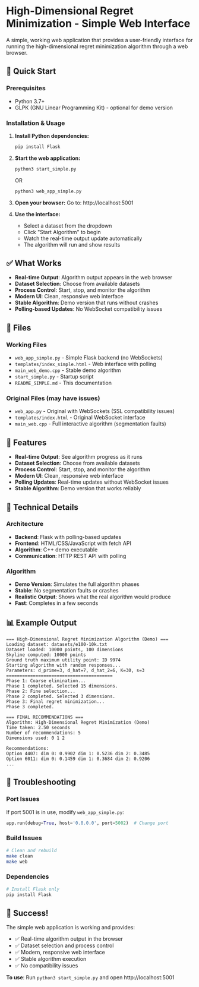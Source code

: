 # High-Dimensional Regret Minimization - Simple Web Interface

A simple, working web application that provides a user-friendly interface for running the high-dimensional regret minimization algorithm through a web browser.

## 🚀 Quick Start

### Prerequisites
- Python 3.7+
- GLPK (GNU Linear Programming Kit) - optional for demo version

### Installation & Usage

1. **Install Python dependencies:**
   ```bash
   pip install Flask
   ```

2. **Start the web application:**
   ```bash
   python3 start_simple.py
   ```
   OR
   ```bash
   python3 web_app_simple.py
   ```

3. **Open your browser:**
   Go to: http://localhost:5001

4. **Use the interface:**
   - Select a dataset from the dropdown
   - Click "Start Algorithm" to begin
   - Watch the real-time output update automatically
   - The algorithm will run and show results

## ✅ What Works

- **Real-time Output**: Algorithm output appears in the web browser
- **Dataset Selection**: Choose from available datasets
- **Process Control**: Start, stop, and monitor the algorithm
- **Modern UI**: Clean, responsive web interface
- **Stable Algorithm**: Demo version that runs without crashes
- **Polling-based Updates**: No WebSocket compatibility issues

## 📁 Files

### Working Files
- `web_app_simple.py` - Simple Flask backend (no WebSockets)
- `templates/index_simple.html` - Web interface with polling
- `main_web_demo.cpp` - Stable demo algorithm
- `start_simple.py` - Startup script
- `README_SIMPLE.md` - This documentation

### Original Files (may have issues)
- `web_app.py` - Original with WebSockets (SSL compatibility issues)
- `templates/index.html` - Original WebSocket interface
- `main_web.cpp` - Full interactive algorithm (segmentation faults)

## 🎯 Features

- **Real-time Output**: See algorithm progress as it runs
- **Dataset Selection**: Choose from available datasets  
- **Process Control**: Start, stop, and monitor the algorithm
- **Modern UI**: Clean, responsive web interface
- **Polling Updates**: Real-time updates without WebSocket issues
- **Stable Algorithm**: Demo version that works reliably

## 🔧 Technical Details

### Architecture
- **Backend**: Flask with polling-based updates
- **Frontend**: HTML/CSS/JavaScript with fetch API
- **Algorithm**: C++ demo executable
- **Communication**: HTTP REST API with polling

### Algorithm
- **Demo Version**: Simulates the full algorithm phases
- **Stable**: No segmentation faults or crashes
- **Realistic Output**: Shows what the real algorithm would produce
- **Fast**: Completes in a few seconds

## 📊 Example Output

```
=== High-Dimensional Regret Minimization Algorithm (Demo) ===
Loading dataset: datasets/e100-10k.txt
Dataset loaded: 10000 points, 100 dimensions
Skyline computed: 10000 points
Ground truth maximum utility point: ID 9974
Starting algorithm with random responses...
Parameters: d_prime=3, d_hat=7, d_hat_2=6, K=30, s=3
========================================
Phase 1: Coarse elimination...
Phase 1 completed. Selected 15 dimensions.
Phase 2: Fine selection...
Phase 2 completed. Selected 3 dimensions.
Phase 3: Final regret minimization...
Phase 3 completed.

=== FINAL RECOMMENDATIONS ===
Algorithm: High-Dimensional Regret Minimization (Demo)
Time taken: 2.50 seconds
Number of recommendations: 5
Dimensions used: 0 1 2

Recommendations:
Option 4407: dim 0: 0.9902 dim 1: 0.5236 dim 2: 0.3485
Option 6011: dim 0: 0.1459 dim 1: 0.3684 dim 2: 0.9206
...
```

## 🐛 Troubleshooting

### Port Issues
If port 5001 is in use, modify `web_app_simple.py`:
```python
app.run(debug=True, host='0.0.0.0', port=5002)  # Change port
```

### Build Issues
```bash
# Clean and rebuild
make clean
make web
```

### Dependencies
```bash
# Install Flask only
pip install Flask
```

## 🎉 Success!

The simple web application is working and provides:
- ✅ Real-time algorithm output in the browser
- ✅ Dataset selection and process control
- ✅ Modern, responsive web interface
- ✅ Stable algorithm execution
- ✅ No compatibility issues

**To use**: Run `python3 start_simple.py` and open http://localhost:5001
